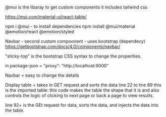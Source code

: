 @mui is the libaray to get custom components
it includes tailwind css

https://mui.com/material-ui/react-table/

npm i @mui - to install dependencies
npm install @mui/material @emotion/react @emotion/styled

Navbar - second custom compoonent - 
uses bootstrap (dependecy)
https://getbootstrap.com/docs/4.0/components/navbar/
<nav className="navbar sticky-top navbar-expand-lg navbar-light bg-light">
"sticky-top" is the bootstrap CSS syntax to change the properities. 

in package-json = "proxy": "http://localhost:9000"

Navbar = easy to change the details

Display table = takes in GET request and sorts the data
line 22 to line 89 this is the imported table: this code makes the table the shape that it is and also controls the logic of clicking to next page or back a page to view results.

line 92+ is the GEt request for data, sorts the data, and injects the data into the table.